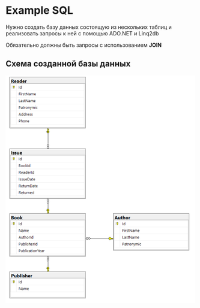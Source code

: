 # Example SQL
 
Нужно создать базу данных состоящую из нескольких таблиц и реализовать запросы к ней с помощью ADO.NET и Linq2db

Обязательно должны быть запросы с использованием **JOIN**

## Схема созданной базы данных

![Схема базы данных](https://github.com/yri066/Example-Sql/blob/main/image/DbSchema.png?raw=true)
